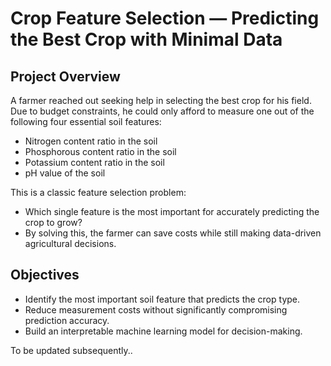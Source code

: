 # Crop Feature Selection — Predicting the Best Crop with Minimal Data
## Project Overview
A farmer reached out seeking help in selecting the best crop for his field. Due to budget constraints, he could only afford to measure one out of the following four essential soil features:
- Nitrogen content ratio in the soil
- Phosphorous content ratio in the soil
- Potassium content ratio in the soil
- pH value of the soil

This is a classic feature selection problem:
- Which single feature is the most important for accurately predicting the crop to grow?
- By solving this, the farmer can save costs while still making data-driven agricultural decisions.

## Objectives
- Identify the most important soil feature that predicts the crop type.
- Reduce measurement costs without significantly compromising prediction accuracy.
- Build an interpretable machine learning model for decision-making.

To be updated subsequently..
